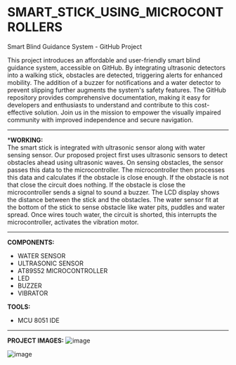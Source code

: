 # SMART_STICK_USING_MICROCONTROLLERS
Smart Blind Guidance System - GitHub Project

This project introduces an affordable and user-friendly smart blind guidance system, accessible on GitHub. By integrating ultrasonic detectors into a walking stick, obstacles are detected, triggering alerts for enhanced mobility. The addition of a buzzer for notifications and a water detector to prevent slipping further augments the system's safety features. The GitHub repository provides comprehensive documentation, making it easy for developers and enthusiasts to understand and contribute to this cost-effective solution. Join us in the mission to empower the visually impaired community with improved independence and secure navigation.

---
***WORKING:**<BR>
The smart stick is integrated with ultrasonic sensor along with water sensing sensor. Our proposed project first uses ultrasonic sensors to detect obstacles ahead using ultrasonic waves. On sensing obstacles, the sensor passes this data to the microcontroller. The microcontroller then processes this data and calculates if the obstacle is close enough. If the obstacle is not that close the circuit does nothing. If the obstacle is close the microcontroller sends a signal to sound a buzzer. The LCD display shows the distance between the stick and the obstacles.  The water sensor fit at the bottom of the stick to sense obstacle  like  water  pits, puddles and water spread. Once wires touch water, the circuit is shorted, this interrupts the microcontroller, activates the vibration motor.

---
**COMPONENTS:**
* WATER SENSOR
* ULTRASONIC SENSOR
* AT89S52 MICROCONTROLLER
* LED
* BUZZER
* VIBRATOR

**TOOLS:**
* MCU 8051 IDE

---
**PROJECT IMAGES:**
![image](https://github.com/sruti-parthipan/SMART_STICK_MICROCONTROLLERS/assets/140324166/8b98fc32-17bf-4cf4-abdc-ce9b8426a610)

![image](https://github.com/sruti-parthipan/SMART_STICK_MICROCONTROLLERS/assets/140324166/3ca8495d-71af-4796-ab70-8fef074d1d96)












